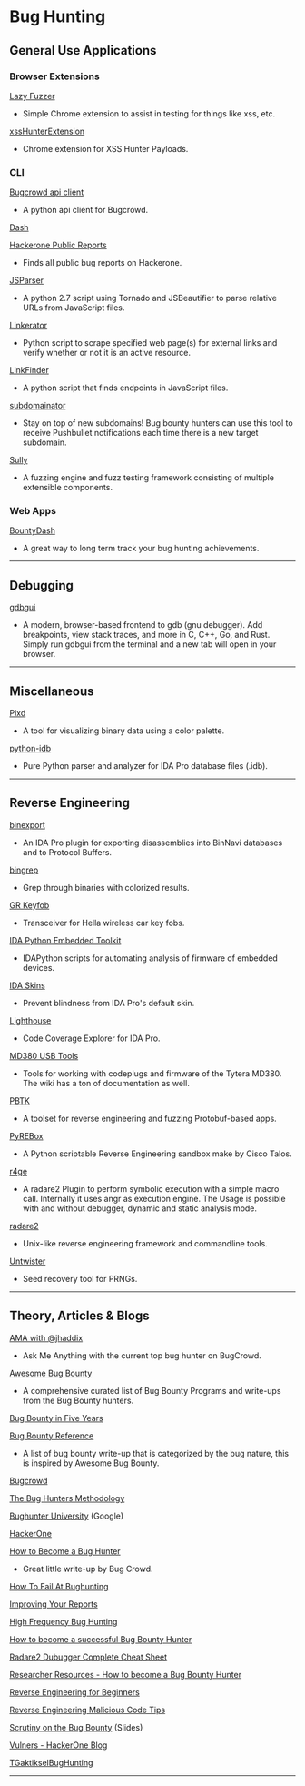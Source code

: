 # Bug Hunting

## General Use Applications

### Browser Extensions

[Lazy Fuzzer](https://github.com/JacobReynolds/LazyFuzzer)

- Simple Chrome extension to assist in testing for things like xss, etc.

[xssHunterExtension](https://github.com/JacobReynolds/xssHunterExtension)

- Chrome extension for XSS Hunter Payloads.

### CLI

[Bugcrowd api client](https://github.com/asecurityteam/bug_crowd_client)

- A python api client for Bugcrowd.

[Dash](https://github.com/infosec-au/bugbountydash)

[Hackerone Public Reports](https://github.com/upgoingstar/hackerone_public_reports)

- Finds all public bug reports on Hackerone.

[JSParser](https://github.com/nahamsec/JSParser)

- A python 2.7 script using Tornado and JSBeautifier to parse relative URLs from JavaScript files.

[Linkerator](https://github.com/ginjabenjamin/Linkerator)

- Python script to scrape specified web page(s) for external links and verify whether or not it is an active resource.

[LinkFinder](https://github.com/GerbenJavado/LinkFinder)

- A python script that finds endpoints in JavaScript files.

[subdomainator](https://github.com/skorov/subdomainator)

- Stay on top of new subdomains! Bug bounty hunters can use this tool to receive Pushbullet notifications each time there is a new target subdomain.

[Sully](https://github.com/OpenRCE/sulley)

- A fuzzing engine and fuzz testing framework consisting of multiple extensible components.

### Web Apps

[BountyDash](https://labs.detectify.com/2017/06/15/bountydash-a-local-bug-bounty-statistics-dashboard/)

- A great way to long term track your bug hunting achievements.

---

## Debugging

[gdbgui](https://github.com/cs01/gdbgui)

- A modern, browser-based frontend to gdb (gnu debugger). Add breakpoints, view stack traces, and more in C, C++, Go, and Rust. Simply run gdbgui from the terminal and a new tab will open in your browser.

---

## Miscellaneous

[Pixd](https://github.com/FireyFly/pixd)

- A tool for visualizing binary data using a color palette.

[python-idb](https://github.com/williballenthin/python-idb)

- Pure Python parser and analyzer for IDA Pro database files (.idb).

---

## Reverse Engineering

[binexport](https://github.com/google/binexport)

- An IDA Pro plugin for exporting disassemblies into BinNavi databases and to Protocol Buffers.

[bingrep](https://github.com/m4b/bingrep)

- Grep through binaries with colorized results.

[GR Keyfob](https://github.com/bastibl/gr-keyfob)

- Transceiver for Hella wireless car key fobs.

[IDA Python Embedded Toolkit](https://github.com/maddiestone/IDAPythonEmbeddedToolkit)

- IDAPython scripts for automating analysis of firmware of embedded devices.

[IDA Skins](https://github.com/zyantific/IDASkins)

- Prevent blindness from IDA Pro's default skin.

[Lighthouse](https://github.com/gaasedelen/lighthouse)

- Code Coverage Explorer for IDA Pro.

[MD380 USB Tools](https://github.com/travisgoodspeed/md380tools)

- Tools for working with codeplugs and firmware of the Tytera MD380. The wiki has a ton of documentation as well.

[PBTK](https://github.com/marin-m/pbtk)

- A toolset for reverse engineering and fuzzing Protobuf-based apps.

[PyREBox](https://github.com/Cisco-Talos/pyrebox)

- A Python scriptable Reverse Engineering sandbox make by Cisco Talos.

[r4ge](https://github.com/gast04/r4ge)

- A radare2 Plugin to perform symbolic execution with a simple macro call. Internally it uses angr as execution engine. The Usage is possible with and without debugger, dynamic and static analysis mode.

[radare2](https://github.com/radare/radare2)

- Unix-like reverse engineering framework and commandline tools.

[Untwister](https://github.com/hyprwired/untwister)

- Seed recovery tool for PRNGs.

---

## Theory, Articles & Blogs

[AMA with @jhaddix](https://bugbountyforum.com/blog/ama/jhaddix/)

- Ask Me Anything with the current top bug hunter on BugCrowd.

[Awesome Bug Bounty](https://github.com/djadmin/awesome-bug-bounty)

- A comprehensive curated list of Bug Bounty Programs and write-ups from the Bug Bounty hunters.

[Bug Bounty in Five Years](https://medium.com/@collingreene/bug-bounty-5-years-in-c95cda604365#.h49rh8p7t)

[Bug Bounty Reference](https://github.com/ngalongc/bug-bounty-reference)

- A list of bug bounty write-up that is categorized by the bug nature, this is inspired by Awesome Bug Bounty.

[Bugcrowd](https://bugcrowd.com/)

[The Bug Hunters Methodology](https://github.com/jhaddix/tbhm)

[Bughunter University](https://sites.google.com/site/bughunteruniversity/) (Google)

[HackerOne](https://hackerone.com/)

[How to Become a Bug Hunter](https://forum.bugcrowd.com/t/researcher-resources-how-to-become-a-bug-bounty-hunter/1102?utm_content=54464164&utm_medium=social&utm_source=twitter)

- Great little write-up by Bug Crowd.

[How To Fail At Bughunting](http://blog.bountyhuntersguild.com/assets/BugBountyFails-LevelUp.pdf)

[Improving Your Reports](https://sites.google.com/site/bughunteruniversity/improve)

[High Frequency Bug Hunting](https://shubs.io/high-frequency-security-bug-hunting-120-days-120-bugs/#methodology)

[How to become a successful Bug Bounty Hunter](https://www.quora.com/How-do-I-become-a-successful-Bug-bounty-hunter)

[Radare2 Dubugger Complete Cheat Sheet](https://quizlet.com/182492323/radare2-debugger-complete-cheat-sheet-flash-cards/)

[Researcher Resources - How to become a Bug Bounty Hunter](https://forum.bugcrowd.com/t/researcher-resources-how-to-become-a-bug-bounty-hunter/)

[Reverse Engineering for Beginners](https://github.com/dennis714/RE-for-beginners)

[Reverse Engineering Malicious Code Tips](https://zeltser.com/reverse-engineering-malicious-code-tips/)

[Scrutiny on the Bug Bounty](https://docs.google.com/presentation/d/1PCnjzCeklOeGMoWiE2IUzlRGOBxNp8K5hLQuvBNzrFY/edit#slide=id.g858d6a346_0_51) (Slides)

[Vulners - HackerOne Blog](https://blog.vulners.com/feed/)

[TGaktikselBugHunting](https://github.com/meliht/TaktikselBugHunting)

---
